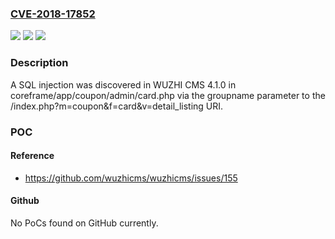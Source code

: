 ### [CVE-2018-17852](https://cve.mitre.org/cgi-bin/cvename.cgi?name=CVE-2018-17852)
![](https://img.shields.io/static/v1?label=Product&message=n%2Fa&color=blue)
![](https://img.shields.io/static/v1?label=Version&message=n%2Fa&color=blue)
![](https://img.shields.io/static/v1?label=Vulnerability&message=n%2Fa&color=brighgreen)

### Description

A SQL injection was discovered in WUZHI CMS 4.1.0 in coreframe/app/coupon/admin/card.php via the groupname parameter to the /index.php?m=coupon&f=card&v=detail_listing URI.

### POC

#### Reference
- https://github.com/wuzhicms/wuzhicms/issues/155

#### Github
No PoCs found on GitHub currently.


